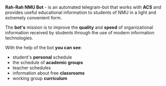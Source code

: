 **Rah-Rah NMU Bot** - is an automated telegram-bot that works with **ACS** and provides useful educational information to students of NMU in a light and extremely convenient form.

The **bot's** mission is to improve the **quality** and **speed** of organizational information received by students through the use of modern information technologies.

With the help of the bot **you can see**:
* student's **personal** schedule
* the schedule of **academic groups**
* teacher schedules
* information about free **classrooms**
* working group **curriculum**